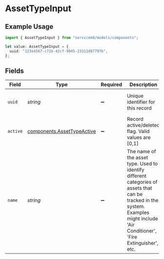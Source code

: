 # AssetTypeInput

## Example Usage

```typescript
import { AssetTypeInput } from "servicem8/models/components";

let value: AssetTypeInput = {
  uuid: "123e4567-c72b-42cf-9045-23312d87797b",
};
```

## Fields

| Field                                                                                                                                                                              | Type                                                                                                                                                                               | Required                                                                                                                                                                           | Description                                                                                                                                                                        | Example                                                                                                                                                                            |
| ---------------------------------------------------------------------------------------------------------------------------------------------------------------------------------- | ---------------------------------------------------------------------------------------------------------------------------------------------------------------------------------- | ---------------------------------------------------------------------------------------------------------------------------------------------------------------------------------- | ---------------------------------------------------------------------------------------------------------------------------------------------------------------------------------- | ---------------------------------------------------------------------------------------------------------------------------------------------------------------------------------- |
| `uuid`                                                                                                                                                                             | *string*                                                                                                                                                                           | :heavy_minus_sign:                                                                                                                                                                 | Unique identifier for this record                                                                                                                                                  | 123e4567-c72b-42cf-9045-23312d87797b                                                                                                                                               |
| `active`                                                                                                                                                                           | [components.AssetTypeActive](../../models/components/assettypeactive.md)                                                                                                           | :heavy_minus_sign:                                                                                                                                                                 | Record active/deleted flag.  Valid values are [0,1]                                                                                                                                |                                                                                                                                                                                    |
| `name`                                                                                                                                                                             | *string*                                                                                                                                                                           | :heavy_minus_sign:                                                                                                                                                                 | The name of the asset type. Used to identify different categories of assets that can be tracked in the system. Examples might include 'Air Conditioner', 'Fire Extinguisher', etc. |                                                                                                                                                                                    |